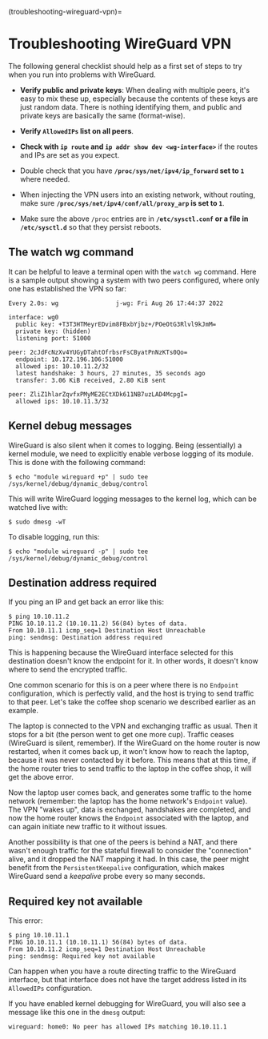 (troubleshooting-wireguard-vpn)=
# Troubleshooting WireGuard VPN

The following general checklist should help as a first set of steps to try when you run into problems with WireGuard.

- **Verify public and private keys**: When dealing with multiple peers, it's easy to mix these up, especially because the contents of these keys are just random data. There is nothing identifying them, and public and private keys are basically the same (format-wise).

- **Verify `AllowedIPs` list on all peers**.

- **Check with `ip route` and `ip addr show dev <wg-interface>`** if the routes and IPs are set as you expect.

- Double check that you have **`/proc/sys/net/ipv4/ip_forward` set to `1`** where needed.

- When injecting the VPN users into an existing network, without routing, make sure **`/proc/sys/net/ipv4/conf/all/proxy_arp` is set to `1`**.

- Make sure the above `/proc` entries are in **`/etc/sysctl.conf` or a file in `/etc/sysctl.d`** so that they persist reboots.

## The watch wg command

It can be helpful to leave a terminal open with the `watch wg` command. Here is a sample output showing a system with two peers configured, where only one has established the VPN so far:

```shell
Every 2.0s: wg                j-wg: Fri Aug 26 17:44:37 2022

interface: wg0
  public key: +T3T3HTMeyrEDvim8FBxbYjbz+/POeOtG3Rlvl9kJmM=
  private key: (hidden)
  listening port: 51000

peer: 2cJdFcNzXv4YUGyDTahtOfrbsrFsCByatPnNzKTs0Qo=
  endpoint: 10.172.196.106:51000 
  allowed ips: 10.10.11.2/32
  latest handshake: 3 hours, 27 minutes, 35 seconds ago
  transfer: 3.06 KiB received, 2.80 KiB sent

peer: ZliZ1hlarZqvfxPMyME2ECtXDk611NB7uzLAD4McpgI=
  allowed ips: 10.10.11.3/32
```

## Kernel debug messages

WireGuard is also silent when it comes to logging. Being (essentially) a kernel module, we need to explicitly enable verbose logging of its module. This is done with the following command:

```shell
$ echo "module wireguard +p" | sudo tee /sys/kernel/debug/dynamic_debug/control
```

This will write WireGuard logging messages to the kernel log, which can be watched live with:

```shell
$ sudo dmesg -wT
```

To disable logging, run this:

```shell
$ echo "module wireguard -p" | sudo tee /sys/kernel/debug/dynamic_debug/control
```

## Destination address required

If you ping an IP and get back an error like this:

```shell
$ ping 10.10.11.2
PING 10.10.11.2 (10.10.11.2) 56(84) bytes of data.
From 10.10.11.1 icmp_seq=1 Destination Host Unreachable
ping: sendmsg: Destination address required
```

This is happening because the WireGuard interface selected for this destination doesn't know the endpoint for it. In other words, it doesn't know where to send the encrypted traffic.

One common scenario for this is on a peer where there is no `Endpoint` configuration, which is perfectly valid, and the host is trying to send traffic to that peer. Let's take the coffee shop scenario we described earlier as an example.

The laptop is connected to the VPN and exchanging traffic as usual. Then it stops for a bit (the person went to get one more cup). Traffic ceases (WireGuard is silent, remember). If the WireGuard on the home router is now restarted, when it comes back up, it won't know how to reach the laptop, because it was never contacted by it before. This means that at this time, if the home router tries to send traffic to the laptop in the coffee shop, it will get the above error.

Now the laptop user comes back, and generates some traffic to the home network (remember: the laptop has the home network's `Endpoint` value). The VPN "wakes up", data is exchanged, handshakes are completed, and now the home router knows the `Endpoint` associated with the laptop, and can again initiate new traffic to it without issues.

Another possibility is that one of the peers is behind a NAT, and there wasn't enough traffic for the stateful firewall to consider the "connection" alive, and it dropped the NAT mapping it had. In this case, the peer might benefit from the `PersistentKeepalive` configuration, which makes WireGuard send a *keepalive* probe every so many seconds.

## Required key not available

This error:

```shell
$ ping 10.10.11.1 
PING 10.10.11.1 (10.10.11.1) 56(84) bytes of data.
From 10.10.11.2 icmp_seq=1 Destination Host Unreachable
ping: sendmsg: Required key not available
```

Can happen when you have a route directing traffic to the WireGuard interface, but that interface does not have the target address listed in its `AllowedIPs` configuration.

If you have enabled kernel debugging for WireGuard, you will also see a message like this one in the `dmesg` output:

```
wireguard: home0: No peer has allowed IPs matching 10.10.11.1
```
